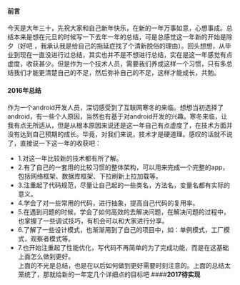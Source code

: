 #### **前言**
今天是大年三十，先祝大家和自己新年快乐，在新的一年万事如意，心想事成。总结本来是想在元旦的时候写一下去年一年的总结，可是总感觉这一年新的开始是除夕（好吧 ，我承认我是给自己的拖延症找了个清新脱俗的理由）。回头想想，从毕业到现在一直没进行过总结，其实也并不是不想进行总结，实在是这一年感觉有点虚度，收获甚少。但是作为一个技术人员，需要我们养成这样一个习惯，只有多总结我们才能更清楚自己的不足，然后弥补自己的不足，这样才能成长，共勉。

#### **2016年总结**
作为一个android开发人员，深切感受到了互联网寒冬的来临。想想当初选择了android，有一些个人原因，当然也有基于对android开发的兴趣。寒冬来临，让我有点无所适从，但是从根本原因来说还是这一年自己有点虚度了，在技术方面并没有达到自己预期的成长。毕竟，对我们来说，技术才是硬道理。感叹的话就不说了，直接说一下这一年的收获吧：
- 1.对这一年比较新的技术都有所了解。
- 2.有了自己的一套用的比较习惯的整体架构，可以用来完成一个完整的app，包括网络框架、数据库框架、下拉刷新上拉加载等。
- 3.注重起了代码规范，尽量让自己起的一些类名，方法名，变量名都有实际的意义。
- 4.学会了对一些常用的代码，进行抽象，提高自己代码的复用率。
- 5.在遇到问题的时候，学会了如何高效的去解决问题，在解决问题的过程中，也掌握了一些调试技巧，有机会可以和大家进行分享。
- 6.了解了一些设计模式，也渐渐用到了自己的项目中，如：单例模式，工厂模式，观察者模式等。
- 7.也开始注重起了性能优化，写代码不再简单的为了完成功能，而是在这基础上面怎么做到更好。  
上面的不光是总结，也是在以后如何做到更好需要时刻注意的。上面的总结太笼统了，那就给新的一年定几个详细点的目标吧
####**2017待实现**


